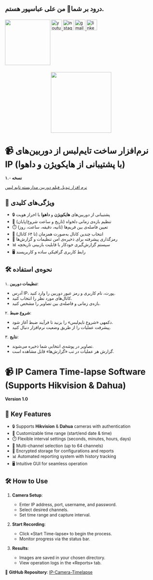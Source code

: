 <h2 align="left">درود بر شما👋 من علی عباسپور هستم.</h2>

###


###

<img align="left" height="150" src="https://intellsoft.ir/wp-content/uploads/2024/04/%D8%B9%D9%84%DB%8C-%D8%B9%D8%A8%D8%A7%D8%B3%D9%BE%D9%88%D8%B1-315x400.jpg"  />

###

<div align="left">
  <a href="https://www.youtube.com/@intellsoft.software" target="_blank">
    <img src="https://img.shields.io/static/v1?message=Youtube&logo=youtube&label=&color=FF0000&logoColor=white&labelColor=&style=for-the-badge" height="35" alt="youtube logo"  />
  </a>
  <img src="https://img.shields.io/static/v1?message=Instagram&logo=instagram&label=&color=E4405F&logoColor=white&labelColor=&style=for-the-badge" height="35" alt="instagram logo"  />
  <a href="4.vip.abbaspor@gmail." target="_blank">
    <img src="https://img.shields.io/static/v1?message=Gmail&logo=gmail&label=&color=D14836&logoColor=white&labelColor=&style=for-the-badge" height="35" alt="gmail logo"  />
  </a>
  <a href="https://www.linkedin.com/in/aliabbaspor/" target="_blank">
    <img src="https://img.shields.io/static/v1?message=LinkedIn&logo=linkedin&label=&color=0077B5&logoColor=white&labelColor=&style=for-the-badge" height="35" alt="linkedin logo"  />
  </a>
</div>

###

<br clear="both">

###

<div align="center">
  <img height="200" src="https://intellsoft.ir/wp-content/uploads/2024/06/%D9%86%D8%B1%D9%85-%D8%A7%D9%81%D8%B2%D8%A7%D8%B1-%D8%AA%D8%A8%D8%AF%DB%8C%D9%84-%D9%81%DB%8C%D9%84%D9%85-%D8%AF%D9%88%D8%B1%D8%A8%DB%8C%D9%86-%D9%85%D8%AF%D8%A7%D8%B1%D8%A8%D8%B3%D8%AA%D9%87-%D8%A8%D9%87-%D8%B9%DA%A9%D8%B3-%D8%AA%D8%A7%DB%8C%D9%85-%D9%84%D9%BE%D8%B3-1.webp"  />
</div>

###

# 📹 نرم‌افزار ساخت تایم‌لبس از دوربین‌های IP (با پشتیبانی از هایکویژن و داهوا)  
**نسخه ۱.۰**  

[نرم افزار تبدیل فیلم دوربین مداربسته تایم لپس](https://intellsoft.ir/product/time-lapse-software-with-cctv-playback-film/)  

## 🚀 ویژگی‌های کلیدی  
- 🔒 پشتیبانی از دوربین‌های **هایکویژن** و **داهوا** با احراز هویت  
- 📅 تنظیم بازه‌ی زمانی دلخواه (تاریخ و ساعت شروع/پایان)  
- ⏱️ تعیین فاصله‌ی بین فریم‌ها (ثانیه، دقیقه، ساعت، روز)  
- 📸 انتخاب چندین کانال به‌صورت همزمان (تا ۶۴ کانال)  
- 🔐 رمزگذاری پیشرفته برای ذخیره‌ی امن تنظیمات و گزارش‌ها  
- 📊 سیستم گزارش‌گیری خودکار با قابلیت بازبینی تاریخچه  
- 🖥️ رابط کاربری گرافیکی ساده و کاربرپسند  


## 🛠️ نحوه‌ی استفاده  
۱. **تنظیمات دوربین**:  
   - آدرس IP، پورت، نام کاربری و رمز عبور دوربین را وارد کنید.  
   - کانال‌های مورد نظر را انتخاب کنید.  
   - بازه‌ی زمانی و فاصله‌ی بین تصاویر را مشخص کنید.  

۲. **شروع ضبط**:  
   - دکمهی «شروع تایم‌لبس» را بزنید تا فرآیند ضبط آغاز شود.  
   - پیشرفت عملیات را از طریق وضعیت نرم‌افزار دنبال کنید.  

۳. **نتایج**:  
   - تصاویر در پوشه‌ی انتخابی شما ذخیره می‌شوند.  
   - گزارش هر عملیات در تب «گزارش‌ها» قابل مشاهده است.  


# 📹 IP Camera Time-lapse Software (Supports Hikvision & Dahua)  
**Version 1.0**  


## 🚀 Key Features  
- 🔒 Supports **Hikvision** & **Dahua** cameras with authentication  
- 📅 Customizable time range (start/end date & time)  
- ⏱️ Flexible interval settings (seconds, minutes, hours, days)  
- 📸 Multi-channel selection (up to 64 channels)  
- 🔐 Encrypted storage for configurations and reports  
- 📊 Automated reporting system with history tracking  
- 🖥️ Intuitive GUI for seamless operation  


## 🛠️ How to Use  
1. **Camera Setup**:  
   - Enter IP address, port, username, and password.  
   - Select desired channels.  
   - Set time range and capture interval.  

2. **Start Recording**:  
   - Click «Start Time-lapse» to begin the process.  
   - Monitor progress via the status bar.  

3. **Results**:  
   - Images are saved in your chosen directory.  
   - View operation logs in the «Reports» tab.  


🔗 **GitHub Repository**: [IP-Camera-Timelapse](https://github.com/intellsoft/time-lapse-software-with-cctv-playback-film)  